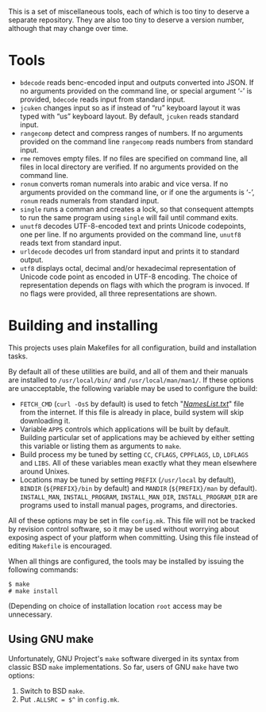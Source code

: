 This is a set of miscellaneous tools, each of which is too tiny to deserve a
separate repository.  They are also too tiny to deserve a version number,
although that may change over time.

# Tools

* `bdecode` reads benc-encoded input and outputs converted into JSON. If no
  arguments provided on the command line, or special argument ‘-’ is provided,
  `bdecode` reads input from standard input.
* `jcuken` changes input so as if instead of “ru” keyboard layout it was typed
  with “us” keyboard layout. By default, `jcuken` reads standard input.
* `rangecomp` detect and compress ranges of numbers. If no arguments provided
  on the command line `rangecomp` reads numbers from standard input.
* `rme` removes empty files. If no files are specified on command line, all
  files in local directory are verified. If no arguments provided on the command
  line.
* `ronum` converts roman numerals into arabic and vice versa. If no arguments
  provided on the command line, or if one the arguments is ‘-’, `ronum` reads
  numerals from standard input.
* `single` runs a comman and creates a lock, so that consequent attempts to
  run the same program using `single` will fail until command exits.
* `unutf8` decodes UTF-8-encoded text and prints Unicode codepoints, one per
  line. If no arguments provided on the command line, `unutf8` reads text from
  standard input.
* `urldecode` decodes url from standard input and prints it to standard output.
* `utf8` displays octal, decimal and/or hexadecimal representation of Unicode
  code point as encoded in UTF-8 encoding. The choice of representation depends
  on flags with which the program is invoced.  If no flags were provided, all
  three representations are shown.

# Building and installing

This projects uses plain Makefiles for all configuration, build and installation
tasks.

By default all of these utilities are build, and all of them and their manuals
are installed to `/usr/local/bin/` and `/usr/local/man/man1/`.  If these options
are unacceptable, the following variable may be used to configure the build:

* `FETCH_CMD` (`curl -OsS` by default) is used to fetch
  "*[NamesList.txt](http://unicode.org/Public/UNIDATA/NamesList.txt)*" file
  from the internet.  If this file is already in place, build system will skip
  downloading it.
* Variable `APPS` controls which applications will be built by default.
  Building particular set of applications may be achieved by either setting this
  variable or listing them as arguments to `make`.
* Build process my be tuned by setting `CC`, `CFLAGS`, `CPPFLAGS`, `LD`,
  `LDFLAGS` and `LIBS`.  All of these variables mean exactly what they mean
  elsewhere around Unixes.
* Locations may be tuned by setting `PREFIX` (`/usr/local` by default), `BINDIR`
  (`${PREFIX}/bin` by default) and `MANDIR` (`${PREFIX}/man` by default).
  `INSTALL_MAN`, `INSTALL_PROGRAM`, `INSTALL_MAN_DIR`, `INSTALL_PROGRAM_DIR`
  are programs used to install manual pages, programs, and directories.

All of these options may be set in file `config.mk`.  This file will not be
tracked by revision control software, so it may be used without worrying about
exposing aspect of your platform when committing.  Using this file instead of
editing `Makefile` is encouraged.

When all things are configured, the tools may be installed by issuing the
following commands:

```
$ make
# make install
```

(Depending on choice of installation location `root` access may be unnecessary.

## Using GNU make

Unfortunately, GNU Project's `make` software diverged in its syntax from classic
BSD `make` implementations.  So far, users of GNU `make` have two options:

1. Switch to BSD `make`.
2. Put `.ALLSRC = $^` in `config.mk`.
